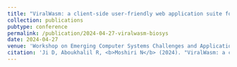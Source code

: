 ```yaml
---
title: "ViralWasm: a client-side user-friendly web application suite for viral genomics"
collection: publications
pubtype: conference
permalink: /publication/2024-04-27-viralwasm-biosys
date: 2024-04-27
venue: 'Workshop on Emerging Computer Systems Challenges and Applications in Biomedicine (BioSys) 2024'
citation: 'Ji D, Aboukhalil R, <b>Moshiri N</b> (2024). "ViralWasm: a client-side user-friendly web application suite for viral genomics." <i>Workshop on Emerging Computer Systems Challenges and Applications in Biomedicine (BioSys) 2024</i>. Talk.'
---
```

